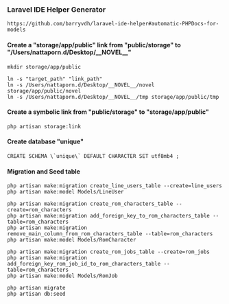 ### Laravel IDE Helper Generator
```
https://github.com/barryvdh/laravel-ide-helper#automatic-PHPDocs-for-models
```

#### Create a "storage/app/public" link from "public/storage" to "/Users/nattaporn.d/Desktop/\_\_NOVEL\_\_"
```
mkdir storage/app/public

ln -s "target_path" "link_path"
ln -s /Users/nattaporn.d/Desktop/__NOVEL__/novel storage/app/public/novel
ln -s /Users/nattaporn.d/Desktop/__NOVEL__/tmp storage/app/public/tmp
```

#### Create a symbolic link from "public/storage" to "storage/app/public"
```
php artisan storage:link 
```

#### Create database "unique"
```
CREATE SCHEMA \`unique\` DEFAULT CHARACTER SET utf8mb4 ;
```

#### Migration and Seed table
```
php artisan make:migration create_line_users_table --create=line_users
php artisan make:model Models/LineUser

php artisan make:migration create_rom_characters_table --create=rom_characters
php artisan make:migration add_foreign_key_to_rom_characters_table --table=rom_characters
php artisan make:migration remove_main_column_from_rom_characters_table --table=rom_characters
php artisan make:model Models/RomCharacter

php artisan make:migration create_rom_jobs_table --create=rom_jobs
php artisan make:migration add_foreign_key_rom_job_id_to_rom_characters_table --table=rom_characters
php artisan make:model Models/RomJob

php artisan migrate
php artisan db:seed
```
